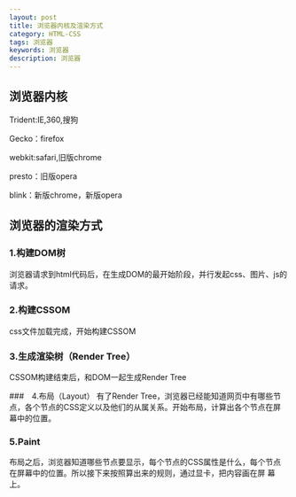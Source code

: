 ```yaml
---
layout: post
title: 浏览器内核及渲染方式
category: HTML-CSS
tags: 浏览器
keywords: 浏览器
description: 浏览器
---
```


## 浏览器内核

Trident:IE,360,搜狗

Gecko：firefox

webkit:safari,旧版chrome

presto：旧版opera

blink：新版chrome，新版opera

## 浏览器的渲染方式
### 1.构建DOM树

浏览器请求到html代码后，在生成DOM的最开始阶段，并行发起css、图片、js的请求。

### 2.构建CSSOM

css文件加载完成，开始构建CSSOM

### 3.生成渲染树（Render Tree）

CSSOM构建结束后，和DOM一起生成Render Tree

###　4.布局（Layout）
有了Render Tree，浏览器已经能知道网页中有哪些节点，各个节点的CSS定义以及他们的从属关系。开始布局，计算出各个节点在屏幕中的位置。

### 5.Paint
布局之后，浏览器知道哪些节点要显示，每个节点的CSS属性是什么，每个节点在屏幕中的位置。所以接下来按照算出来的规则，通过显卡，把内容画在屏
幕上。
